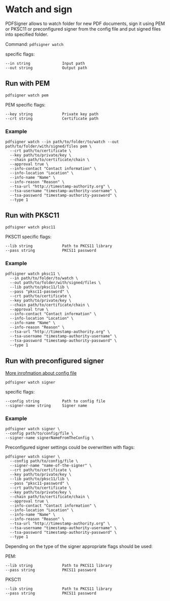 # Watch and sign

PDFSigner allows to watch folder for new PDF documents, sign it using PEM or PKSC11 or preconfigured signer from the config file and put signed files into specified folder.

Command: `pdfsigner watch`

specific flags: 

```
--in string              Input path
--out string             Output path
```


## Run with PEM

`pdfsigner watch pem` 

PEM specific flags: 


```
--key string             Private key path
--crt string             Certificate path

```

### Example

```
pdfsigner watch --in path/to/folder/to/watch --out path/to/folder/with/signed/files pem \
  --crt path/to/certificate \
  --key path/to/private/key \
  --chain path/to/certificate/chain \
  --approval true \
  --info-contact "Contact information" \
  --info-location "Location" \
  --info-name "Name" \
  --info-reason "Reason" \
  --tsa-url "http://timestamp-authority.org" \
  --tsa-username "timestamp-authority-username" \
  --tsa-password "timestamp-authority-password" \
  --type 1 
```


## Run with PKSC11

`pdfsigner watch pksc11` 

PKSC11 specific flags:

```
--lib string             Path to PKCS11 library
--pass string            PKCS11 password

```

### Example

```
pdfsigner watch pksc11 \
  --in path/to/folder/to/watch \
  --out path/to/folder/with/signed/files \
  --lib path/to/pksc11/lib \
  --pass "pksc11-password" \
  --crt path/to/certificate \
  --key path/to/private/key \
  --chain path/to/certificate/chain \
  --approval true \
  --info-contact "Contact information" \
  --info-location "Location" \
  --info-name "Name" \
  --info-reason "Reason" \
  --tsa-url "http://timestamp-authority.org" \
  --tsa-username "timestamp-authority-username" \
  --tsa-password "timestamp-authority-password" \
  --type 1
```

## Run with preconfigured signer

[More inrofmation about config file](./configuration-file.md)

`pdfsigner watch signer`

specific flags:

```
--config string          Path to config file
--signer-name string     Signer name
```


### Example

```
pdfsigner watch signer \
--config path/to/config/file \
--signer-name signerNameFromTheConfig \
```

Preconfigured signer settings could be overwritten with flags:

```
pdfsigner watch signer \
  --config path/to/config/file \
  --signer-name "name-of-the-signer" \
  --crt path/to/certificate \
  --key path/to/private/key \
  --lib path/to/pksc11/lib \
  --pass "pksc11-password" \
  --crt path/to/certificate \
  --key path/to/private/key \
  --chain path/to/certificate/chain \
  --approval true \
  --info-contact "Contact information" \
  --info-location "Location" \
  --info-name "Name" \
  --info-reason "Reason" \
  --tsa-url "http://timestamp-authority.org" \
  --tsa-username "timestamp-authority-username" \
  --tsa-password "timestamp-authority-password" \
  --type 1
```

Depending on the type of the signer appropriate flags should be used:

PEM:

```
--lib string             Path to PKCS11 library
--pass string            PKCS11 password

```

PKSC11

```
--lib string             Path to PKCS11 library
--pass string            PKCS11 password
```


